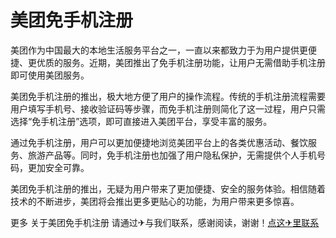 # 美团免手机注册

美团作为中国最大的本地生活服务平台之一，一直以来都致力于为用户提供更便捷、更优质的服务。近期，美团推出了免手机注册功能，让用户无需借助手机注册即可使用美团服务。

美团免手机注册的推出，极大地方便了用户的操作流程。传统的手机注册流程需要用户填写手机号、接收验证码等步骤，而免手机注册则简化了这一过程，用户只需选择“免手机注册”选项，即可直接进入美团平台，享受丰富的服务。

通过免手机注册，用户可以更加便捷地浏览美团平台上的各类优惠活动、餐饮服务、旅游产品等。同时，免手机注册也加强了用户隐私保护，无需提供个人手机号码，更加安全可靠。

美团免手机注册的推出，无疑为用户带来了更加便捷、安全的服务体验。相信随着技术的不断进步，美团将会推出更多更贴心的功能，为用户带来更多惊喜。

更多 关于美团免手机注册 请通过✈与我们联系，感谢阅读，谢谢！[点这✈里联系](https://add.k02.cc)